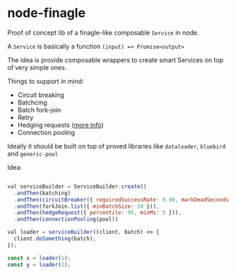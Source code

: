 node-finagle
=======================

Proof of concept lib of a finagle-like composable `Service` in node.

A `Service` is basically a function `(input) => Promise<output>`

The idea is provide composable wrappers to create smart Services on top of
very simple ones.

Things to support in mind:

- Circuit breaking
- Batchcing
- Batch fork-join
- Retry
- Hedging requests ([more info](https://blog.acolyer.org/2015/01/15/the-tail-at-scale/))
- Connection pooling


Ideally it should be built on top of proved libraries like `dataloader`, `bluebird` and `generic-pool`


Idea:
```js

val serviceBuilder = ServiceBuilder.create()
  .andThen(batching)
  .andThen(circuitBreaker({ requiredSuccessRate: 0.90, markDeadSeconds: 5 })),
  .andThen(forkJoin.list({ minBatchSize: 10 })),
  .andThen(hedgeRequest({ percentile: 95, minMs: 5 })),
  .andThen(connectionPooling(pool))

val loader = serviceBuilder((client, batch) => {
  client.doSomething(batch);
});

const x = loader(1);
const y = loader(2);

```



